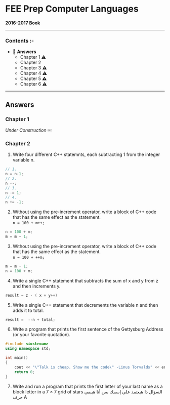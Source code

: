 # FEE Prep Computer Languages
**2016-2017 Book**
***
### **Contents :-**
*  :beginner: **Answers**
    * Chapter 1  :warning:
    * Chapter 2 
    * Chapter 3  :warning:
    * Chapter 4  :warning:
    * Chapter 5  :warning:
    * Chapter 6  :warning:

***
## Answers
### Chapter 1
_Under Construction_ :zzz:
### Chapter 2
1. Write four different C++ statemnts, each subtracting 1 from the integer variable n.
```c++
// 1.
n = n-1;
// 2.
n --;
// 3.
n -= 1;
// 4.
n += -1;

```
2. Without using the pre-increment operator, write a block of C++ code that has the same effect as the statement.    
``` n = 100 + m++; ```
```c++
n = 100 + m;
m = m + 1;
```
3. Without using the pre-increment operator, write a block of C++ code that has the same effect as the statement.     
``` n = 100 + ++m; ```
```c++
m = m + 1;
n = 100 + m;
```
4. Write a single C++ statement that subtracts the sum of x and y from z and then increments y.
```c++
result = z - ( x + y++)
```
5. Write a single C++ statement that decrements the variable n and then adds it to total.
```c++
result =  --n + total;
```
6. Write a program that prints the first sentence of the Gettysburg Address (or your favorite quotation).
```c++
#include <iostream>
using namespace std;

int main()
{
	cout << "\"Talk is cheap. Show me the code\" -Linus Torvalds" << endl;
	return 0;
}

```
7. Write and run a program that prints the first letter of your last name as a block letter in a 7 × 7 grid of stars
السؤال دا هيعتمد علي إسمك بس أنا هيبقي حرف A